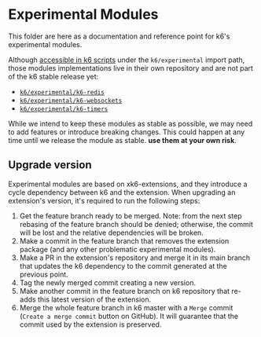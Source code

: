 # Experimental Modules

This folder are here as a documentation and reference point for k6's experimental modules. 

Although [accessible in k6 scripts](../../../initcontext.go) under the `k6/experimental` import path, those modules implementations live in their own repository and are not part of the k6 stable release yet:
* [`k6/experimental/k6-redis`](https://github.com/grafana/xk6-redis)
* [`k6/experimental/k6-websockets`](https://github.com/grafana/xk6-websockets)
* [`k6/experimental/k6-timers`](https://github.com/grafana/xk6-timers)

While we intend to keep these modules as stable as possible, we may need to add features or introduce breaking changes. This could happen at any time until we release the module as stable. **use them at your own risk**.

## Upgrade version

Experimental modules are based on xk6-extensions, and they introduce a cycle dependency between k6 and the extension. When upgrading an extension's version, it's required to run the following steps:

1. Get the feature branch ready to be merged. Note: from the next step rebasing of the feature branch should be denied; otherwise, the commit will be lost and the relative dependencies will be broken.
2. Make a commit in the feature branch that removes the extension package (and any other problematic experimental modules).
3. Make a PR in the extension's repository and merge it in its main branch that updates the k6 dependency to the commit generated at the previous point.
4. Tag the newly merged commit creating a new version.
5. Make another commit in the feature branch on k6 repository that re-adds this latest version of the extension.
6. Merge the whole feature branch in k6 master with a `Merge` commit (`Create a merge commit` button on GitHub). It will guarantee that the commit used by the extension is preserved.
